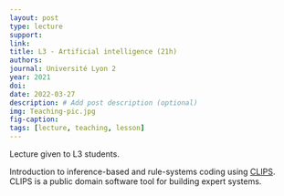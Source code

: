 ```yaml
---
layout: post
type: lecture
support: 
link: 
title: L3 - Artificial intelligence (21h)
authors: 
journal: Université Lyon 2
year: 2021
doi: 
date: 2022-03-27
description: # Add post description (optional)
img: Teaching-pic.jpg
fig-caption: 
tags: [lecture, teaching, lesson]
---
```


Lecture given to L3 students.

Introduction to inference-based and rule-systems coding using <a href='https://en.wikipedia.org/wiki/CLIPS'>CLIPS</a>. 
CLIPS is a public domain software tool for building expert systems.